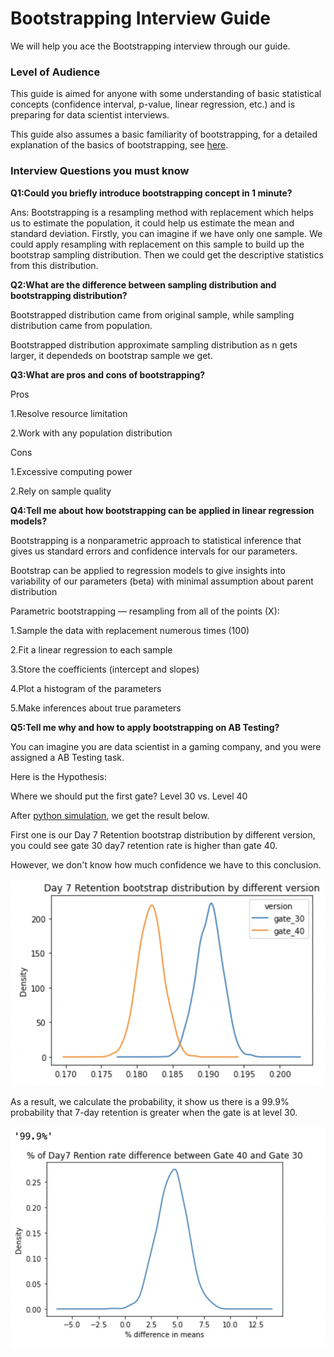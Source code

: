 # Bootstrapping Interview Guide

We will help you ace the Bootstrapping interview through our guide.

### **Level of Audience** <br>
This guide is aimed for anyone with some understanding of basic statistical concepts (confidence interval, p-value, linear regression, etc.) and is preparing for data scientist interviews.

This guide also assumes a basic familiarity of bootstrapping, for a detailed explanation of the basics of bootstrapping, see [here](bootstrap_basics.md).

### **Interview Questions you must know** <br>

**Q1:Could you briefly introduce bootstrapping concept in 1 minute?**

Ans: Bootstrapping is a resampling method with replacement which helps us to estimate the population, it could help us estimate the mean and standard deviation. Firstly, you can imagine if we have only one sample. We could apply resampling with replacement on this sample to build up the bootstrap sampling distribution. Then we could get the descriptive statistics from this distribution.

**Q2:What are the difference between sampling distribution and bootstrapping distribution?**

Bootstrapped distribution came from original sample, while sampling distribution came from population.

Bootstrapped distribution approximate sampling distribution as n gets larger, it dependeds on bootstrap sample we get.

**Q3:What are pros and cons of bootstrapping?**

Pros

1.Resolve resource limitation

2.Work with any population distribution

Cons

1.Excessive computing power

2.Rely on sample quality

**Q4:Tell me about how bootstrapping can be applied in linear regression models?**

Bootstrapping is a nonparametric approach to statistical inference that gives us standard errors and confidence intervals for our parameters.

Bootstrap can be applied to regression models to give insights into variability of our parameters (beta) with minimal assumption about parent distribution

Parametric bootstrapping — resampling from all of the points (X):

1.Sample the data with replacement numerous times (100)

2.Fit a linear regression to each sample

3.Store the coefficients (intercept and slopes)

4.Plot a histogram of the parameters

5.Make inferences about true parameters

**Q5:Tell me why and how to apply bootstrapping on AB Testing?**

You can imagine you are data scientist in a gaming company, and you were assigned a AB Testing task.

Here is the Hypothesis: 

Where we should put the first gate? Level 30 vs. Level 40

After [python simulation](https://github.com/jazzsun10/bootstraping_code_demo), we get the result below.

First one is our Day 7 Retention bootstrap distribution by different version, you could see gate 30 day7 retention rate is higher than gate 40.

However, we don't know how much confidence we have to this conclusion.


![Day 7 Retention bootstrap distribution by different version](https://github.com/jazzsun10/bootstraping_final_project_demo/blob/main/Day%207%20Retention%20bootstrap%20distribution%20by%20different%20version.png)


As a result, we calculate the probability, it show us there is a 99.9% probability that 7-day retention is greater 
when the gate is at level 30.

![Day7 Rention rate difference between Gate 40 and Gate 30](https://github.com/jazzsun10/bootstraping_final_project_demo/blob/main/Day7%20Rention%20rate%20difference%20between%20Gate%2040%20and%20Gate%2030.png)


